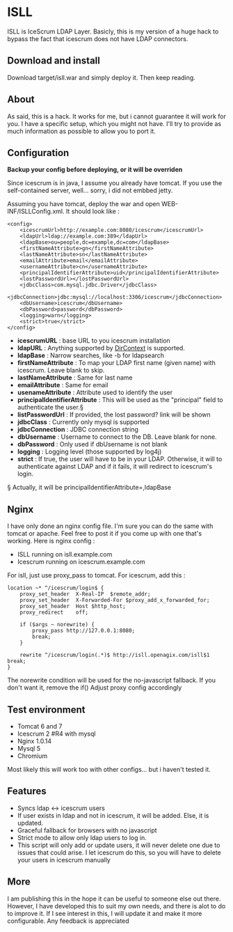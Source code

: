 ISLL
=========

ISLL is IceScrum LDAP Layer. 
Basicly, this is my version of a huge hack to bypass the fact that icescrum
does not have LDAP connectors.

Download and install
--------------------
Download target/isll.war and simply deploy it. Then keep reading.

About
-----

As said, this is a hack. It works for me, but i cannot guarantee it will work for you.
I have a specific setup, which you might not have. 
I'll try to provide as much information as possible to allow you to port it.

Configuration
-------------

**Backup your config before deploying, or it will be overriden**

Since icescrum is in java, I assume you already have tomcat. 
If you use the self-contained server, well... sorry, i did not embbed jetty.

Assuming you have tomcat, deploy the war and open WEB-INF/ISLLConfig.xml. It should look like : 

    <config>
        <icescrumUrl>http://example.com:8080/icescrum</icescrumUrl>
        <ldapUrl>ldap://example.com:389</ldapUrl>
        <ldapBase>ou=people,dc=example,dc=com</ldapBase>
        <firstNameAttribute>gn</firstNameAttribute>
        <lastNameAttribute>sn</lastNameAttribute>
        <emailAttribute>email</emailAttribute>
        <usernameAttribute>cn</usernameAttribute>
        <principalIdentifierAttribute>uid</principalIdentifierAttribute>
        <lostPasswordUrl></lostPasswordUrl>
        <jdbcClass>com.mysql.jdbc.Driver</jdbcClass>
        <jdbcConnection>jdbc:mysql://localhost:3306/icescrum</jdbcConnection>
        <dbUsername>icescrum</dbUsername>
        <dbPassword>password</dbPassword>
        <logging>warn</logging>
        <strict>true</strict>
    </config>


* **icescrumURL** : base URL to you icescrum installation
* **ldapURL** : Anything supported by [DirContext][DirContextHref] is supported.
* **ldapBase** : Narrow searches, like -b for ldapsearch
* **firstNameAttribute** : To map your LDAP first name (given name) with icescrum. Leave blank to skip.
* **lastNameAttribute** : Same for last name
* **emailAttribute** : Same for email
* **usenameAttribute** : Attribute used to identify the user
* **principalIdentifierAttribute** : This will be used as the "principal" field to authenticate the user.§
* **listPasswordUrl** : If provided, the lost password? link will be shown
* **jdbcClass** : Currently only mysql is supported
* **jdbcConnection** : JDBC connection string
* **dbUsername** : Username to connect to the DB. Leave blank for none.
* **dbPassword** : Only used if dbUsername is not blank
* **logging** : Logging level (those supported by log4j)
* **strict** : If true, the user will have to be in your LDAP. Otherwise, it will to authenticate against LDAP and if it fails, it will redirect to icescrum's login.

§ Actually, it will be  principalIdentifierAttribute=<username>,ldapBase

Nginx
-----

I have only done an nginx config file. I'm sure you can do the same with tomcat or apache. Feel free to post it if you 
come up with one that's working. Here is nginx config : 

* ISLL running on isll.example.com
* Icescrum running on icescrum.example.com

For isll, just use proxy_pass to tomcat.
For icescrum, add this : 

    location ~* ^/icescrum/login$ {
        proxy_set_header  X-Real-IP  $remote_addr;
        proxy_set_header  X-Forwarded-For $proxy_add_x_forwarded_for;
        proxy_set_header  Host $http_host;
        proxy_redirect    off;

        if ($args ~ norewrite) {
            proxy_pass http://127.0.0.1:8080;
            break;
        }

        rewrite ^/icescrum/login(.*)$ http://isll.openagix.com/isll$1 break;
    }

The norewrite condition will be used for the no-javascript fallback. If you don't want it, remove the if()
Adjust proxy config accordingly

Test environment
-----------------

* Tomcat 6 and 7
* Icescrum 2 #R4 with mysql
* Nginx 1.0.14
* Mysql 5
* Chromium 

Most likely this will work too with other configs... but i haven't tested it.

Features
--------

* Syncs ldap <-> icescrum users
* If user exists in ldap and not in icescrum, it will be added. Else, it is updated.
* Graceful fallback for browsers with no javascript
* Strict mode to allow only ldap users to log in.
* This script will only add or update users, it will never delete one due to issues that could arise. I let icescrum do this, so you will have to delete your users in icescrum manually

More
----

I am publishing this in the hope it can be useful to someone else out there.
However, I have developed this to suit my own needs, and there is alot to do
to improve it.
If I see interest in this, I will update it and make it more configurable.
Any feedback is appreciated


[DirContextHref]: http://docs.oracle.com/javase/1.4.2/docs/api/javax/naming/directory/DirContext.html

